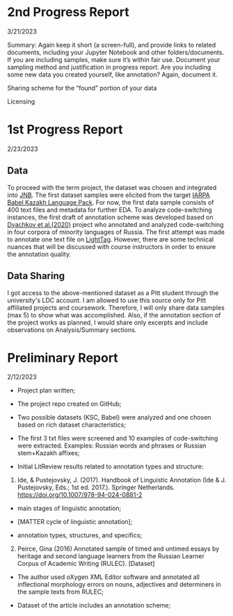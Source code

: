 # 2nd Progress Report

3/21/2023

Summary: Again keep it short (a screen-full), and provide links to related documents, including your Jupyter Notebook and other folders/documents.
If you are including samples, make sure it’s within fair use. Document your sampling method and justification in progress report.
Are you including some new data you created yourself, like annotation? Again, document it.

Sharing scheme for the “found” portion of your data

Licensing


# 1st Progress Report

2/23/2023

## Data 

To proceed with the term project, the dataset was chosen and integrated into [JNB](http://localhost:8888/notebooks/Documents/Data_Science/Kazakh-Russian-Code-Switching-Analysis/Kaz-Rus-code-switching-dataset.ipynb#References:). The first dataset samples were elicited from the target [IARPA Babel Kazakh Language Pack](https://catalog.ldc.upenn.edu/LDC2018S13). For now, the first data sample consists of 400 text files and metadata  for further EDA. To analyze code-switching instances, the first draft of annotation scheme was developed based on [Dyachkov et al.(2020)](https://www.dialog-21.ru/media/5085/dyachkovvvplusetal-101.pdf) project who annotated and analyzed code-switching in four corpora of minority languages of Russia. The first attempt was made to annotate one text file on [LightTag](https://www.lighttag.io/). However, there are some technical nuances that will be discussed with course instructors in order to ensure the annotation quality. 

## Data Sharing

I got access to the above-mentioned dataset as a Pitt student through the university's LDC account. I am allowed to use this source only for Pitt affiliated projects and coursework. Therefore, I will only share data samples (max 5) to show what was accomplished. Also, if the annotation section of the project works as planned, I would share only excerpts and include observations on Analysis/Summary sections.



# Preliminary Report

2/12/2023


- Project plan written;

- The project repo created on GitHub;

- Two possible datasets (KSC, Babel) were analyzed and one chosen based on rich dataset characteristics;

- The first 3 txt files were screened and 10 examples of code-switching were extracted. Examples: Russian words and phrases or Russian stem+Kazakh affixes;
 
- Initial LitReview results related to annotation types and structure:

1. Ide, & Pustejovsky, J. (2017). Handbook of Linguistic Annotation (Ide & J. Pustejovsky, Eds.;   1st ed. 2017.). Springer Netherlands. https://doi.org/10.1007/978-94-024-0881-2

- main stages of linguistic annotation;

- [MATTER cycle of linguistic annotation];

- annotation types, structures, and specifics;

2. Peirce, Gina (2016) Annotated sample of timed and untimed essays by heritage and second language learners from the Russian Learner Corpus of Academic Writing (RULEC). [Dataset]

- The author used oXygen XML Editor software and annotated all inflectional morphology errors 	on nouns, adjectives and determiners in the sample texts from RULEC; 

- Dataset of the article includes an annotation scheme;






	







